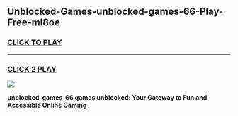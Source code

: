 
## Unblocked-Games-unblocked-games-66-Play-Free-ml8oe
<h3>
<a href="https://premium76.site?title=unblocked-games-66&ref=17A">CLICK TO PLAY</a></h3>
<hr>

<h3>
<a href="https://premium76.site?title=unblocked-games-66&ref=17A">CLICK 2 PLAY</a>
  
</h3>

<a href="https://premium76.site?title=unblocked-games-66&ref=17A"><img src="https://clearcache.store/games.png"></a>


**unblocked-games-66 games unblocked: Your Gateway to Fun and Accessible Online Gaming**
